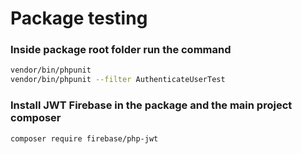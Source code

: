 # Package testing

### Inside package root folder run the command
```sh
vendor/bin/phpunit
vendor/bin/phpunit --filter AuthenticateUserTest
```

### Install JWT Firebase in the package and the main project composer
```sh
composer require firebase/php-jwt
```
